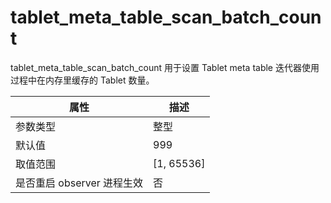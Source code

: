 tablet_meta_table_scan_batch_count 
=====================================================

tablet_meta_table_scan_batch_count 用于设置 Tablet meta table 迭代器使用过程中在内存里缓存的 Tablet 数量。


|      **属性**      |    **描述**    |
|------------------|--------------|
| 参数类型             | 整型           |
| 默认值              | 999          |
| 取值范围             | \[1, 65536\] |
| 是否重启 observer 进程生效 | 否            |




